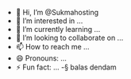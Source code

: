 - 👋 Hi, I’m @Sukmahosting
- 👀 I’m interested in ...
- 🌱 I’m currently learning ...
- 💞️ I’m looking to collaborate on ...
- 📫 How to reach me ...
- 😄 Pronouns: ...
- ⚡ Fun fact: ...
-§ balas dendam
<!---
Sukmahosting/Sukmahosting is a ✨ special ✨ repository because its `README.md` (this file) appears on your GitHub profile.
You can click the Preview link to take a look at your changes.
--->
